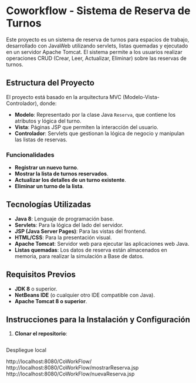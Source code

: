 # Coworkflow - Sistema de Reserva de Turnos

Este proyecto es un sistema de reserva de turnos para espacios de trabajo, desarrollado con JavaWeb utilizando servlets, listas quemadas y ejecutado en un servidor Apache Tomcat. El sistema permite a los usuarios realizar operaciones CRUD (Crear, Leer, Actualizar, Eliminar) sobre las reservas de turnos.

## Estructura del Proyecto

El proyecto está basado en la arquitectura MVC (Modelo-Vista-Controlador), donde:

- **Modelo**: Representado por la clase Java `Reserva`, que contiene los atributos y lógica del turno.
- **Vista**: Páginas JSP que permiten la interacción del usuario.
- **Controlador**: Servlets que gestionan la lógica de negocio y manipulan las listas de reservas.

### Funcionalidades

- **Registrar un nuevo turno**.
- **Mostrar la lista de turnos reservados**.
- **Actualizar los detalles de un turno existente**.
- **Eliminar un turno de la lista**.

## Tecnologías Utilizadas

- **Java 8**: Lenguaje de programación base.
- **Servlets**: Para la lógica del lado del servidor.
- **JSP (Java Server Pages)**: Para las vistas del frontend.
- **HTML/CSS**: Para la presentación visual.
- **Apache Tomcat**: Servidor web para ejecutar las aplicaciones web Java.
- **Listas quemadas**: Los datos de reserva están almacenados en memoria, para realizar la simulación a Base de datos.

## Requisitos Previos

- **JDK 8** o superior.
- **NetBeans IDE** (o cualquier otro IDE compatible con Java).
- **Apache Tomcat 8 o superior**.

## Instrucciones para la Instalación y Configuración

1. **Clonar el repositorio**:
   ```bash


Despliegue local

http://localhost:8080/CoWorkFlow/
http://localhost:8080/CoWorkFlow/mostrarReserva.jsp
http://localhost:8080/CoWorkFlow/nuevaReserva.jsp
   
